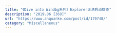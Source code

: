 ```yaml
---
title: "《Dive into Windbg系列》Explorer无法启动排查"
description: "2019.06 [360]"
url: "https://www.anquanke.com/post/id/179748/"
category: "Miscellaneous"
---
```

